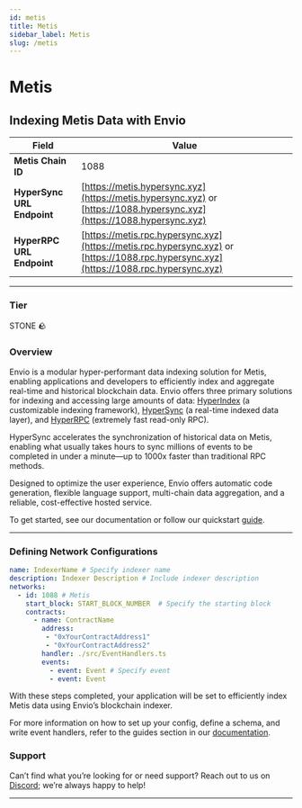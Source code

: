 ```yaml
---
id: metis
title: Metis
sidebar_label: Metis
slug: /metis
---
```


# Metis

## Indexing Metis Data with Envio

| **Field**                     | **Value**                                                                                          |
|-------------------------------|----------------------------------------------------------------------------------------------------|
| **Metis Chain ID**     | 1088                                                                                            |
| **HyperSync URL Endpoint**    | [https://metis.hypersync.xyz](https://metis.hypersync.xyz) or [https://1088.hypersync.xyz](https://1088.hypersync.xyz) |
| **HyperRPC URL Endpoint**     | [https://metis.rpc.hypersync.xyz](https://metis.rpc.hypersync.xyz) or [https://1088.rpc.hypersync.xyz](https://1088.rpc.hypersync.xyz) |

---

### Tier

STONE 🪨

### Overview

Envio is a modular hyper-performant data indexing solution for Metis, enabling applications and developers to efficiently index and aggregate real-time and historical blockchain data. Envio offers three primary solutions for indexing and accessing large amounts of data: [HyperIndex](/docs/HyperIndex/overview) (a customizable indexing framework), [HyperSync](/docs/HyperSync/overview) (a real-time indexed data layer), and [HyperRPC](/docs/HyperRPC/overview-hyperrpc) (extremely fast read-only RPC).

HyperSync accelerates the synchronization of historical data on Metis, enabling what usually takes hours to sync millions of events to be completed in under a minute—up to 1000x faster than traditional RPC methods.

Designed to optimize the user experience, Envio offers automatic code generation, flexible language support, multi-chain data aggregation, and a reliable, cost-effective hosted service.

To get started, see our documentation or follow our quickstart [guide](/docs/HyperIndex/contract-import).

---

### Defining Network Configurations

```yaml
name: IndexerName # Specify indexer name
description: Indexer Description # Include indexer description
networks:
  - id: 1088 # Metis  
    start_block: START_BLOCK_NUMBER  # Specify the starting block
    contracts:
      - name: ContractName
        address:
         - "0xYourContractAddress1"
         - "0xYourContractAddress2"
        handler: ./src/EventHandlers.ts
        events:
          - event: Event # Specify event
          - event: Event
```

With these steps completed, your application will be set to efficiently index Metis data using Envio’s blockchain indexer.

For more information on how to set up your config, define a schema, and write event handlers, refer to the guides section in our [documentation](/docs/HyperIndex/configuration-file).

### Support

Can’t find what you’re looking for or need support? Reach out to us on [Discord](https://discord.com/invite/Q9qt8gZ2fX); we’re always happy to help!

---

